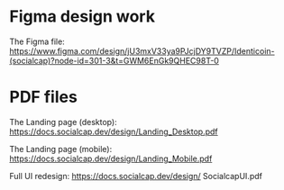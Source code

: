 # Figma design work

The Figma file: https://www.figma.com/design/jU3mxV33ya9PJcjDY9TVZP/Identicoin-(socialcap)?node-id=301-3&t=GWM6EnGk9QHEC98T-0

# PDF files

The Landing page (desktop): https://docs.socialcap.dev/design/Landing_Desktop.pdf

The Landing page (mobile): https://docs.socialcap.dev/design/Landing_Mobile.pdf

Full UI redesign: https://docs.socialcap.dev/design/ SocialcapUI.pdf

